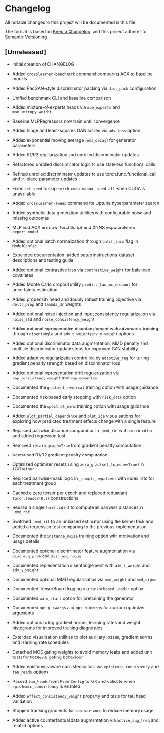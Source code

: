 # Changelog

All notable changes to this project will be documented in this file.

The format is based on [Keep a Changelog](https://keepachangelog.com/en/1.0.0/),
and this project adheres to [Semantic Versioning](https://semver.org/spec/v2.0.0.html).

## [Unreleased]
- Initial creation of CHANGELOG
- Added `crosslearner-benchmark` command comparing ACX to baseline models
- Added PacGAN-style discriminator packing via `disc_pack` configuration
- Unified benchmark CLI and baseline comparison
- Added mixture-of-experts heads via ``moe_experts`` and ``moe_entropy_weight``
- Baseline MLPRegressors now train until convergence
- Added hinge and least-squares GAN losses via `adv_loss` option
- Added exponential moving average (`ema_decay`) for generator parameters
- Added R1/R2 regularization and unrolled discriminator updates
- Refactored unrolled discriminator logic to use stateless functional calls
- Refined unrolled discriminator updates to use torch.func.functional_call and
  in-place parameter updates
- Fixed `set_seed` to skip `torch.cuda.manual_seed_all` when CUDA is unavailable
- Added `crosslearner-sweep` command for Optuna hyperparameter search
- Added synthetic data generation utilities with configurable noise and missing outcomes
- MLP and ACX are now TorchScript and ONNX exportable via `export_model`
- Added optional batch normalization through `batch_norm` flag in `ModelConfig`
- Expanded documentation: added setup instructions, dataset descriptions and
  testing guide
- Added optional contrastive loss via `contrastive_weight` for balanced
  covariates
- Added Monte Carlo dropout utility `predict_tau_mc_dropout` for uncertainty
  estimation
- Added propensity head and doubly robust training objective via `delta_prop`
  and `lambda_dr` weights
- Added optional noise injection and input consistency regularization via
  `noise_std` and `noise_consistency_weight`
- Added optional representation disentanglement with adversarial training
  through `disentangle` and `adv_t_weight`/`adv_y_weight` options
- Added optional discriminator data augmentation, MMD penalty and multiple
  discriminator update steps for improved GAN stability
- Added adaptive regularization controlled by `adaptive_reg` for tuning
  gradient penalty strength based on discriminator loss
- Added optional representation drift regularization via
  `rep_consistency_weight` and `rep_momentum`

- Documented the ``gradient_reversal`` training option with usage guidance
- Documented risk-based early stopping with `risk_data` option
- Documented the ``spectral_norm`` training option with usage guidance
- Added `plot_partial_dependence` and `plot_ice` visualisations for exploring
  how predicted treatment effects change with a single feature
- Replaced pairwise distance computation in `_mmd_rbf` with `torch.cdist` and
  added regression test
- Removed `retain_graph=True` from gradient penalty computation
- Vectorised R1/R2 gradient penalty computation
- Optimized optimizer resets using `zero_grad(set_to_none=True)` in `ACXTrainer`
- Replaced pairwise-mask logic in `_sample_negatives` with index lists for each
  treatment group
- Cached a zero tensor per epoch and replaced redundant `torch.tensor(0.0)`
  constructions
- Reused a single `torch.cdist` to compute all pairwise distances in `_mmd_rbf`
- Switched `_mmd_rbf` to an unbiased estimator using the kernel trick and added
  a regression test comparing to the previous implementation
- Documented the ``instance_noise`` training option with motivation and usage details
- Documented optional discriminator feature augmentation via ``disc_aug_prob`` and ``disc_aug_noise``
- Documented representation disentanglement with ``adv_t_weight`` and ``adv_y_weight``
- Documented optional MMD regularisation via ``mmd_weight`` and ``mmd_sigma``
- Documented TensorBoard logging via ``tensorboard_logdir`` option
- Documented ``warm_start`` option for pretraining the generator
- Documented ``opt_g_kwargs`` and ``opt_d_kwargs`` for custom optimizer
  arguments
- Added options to log gradient norms, learning rates and weight histograms for
  improved training diagnostics
- Extended visualisation utilities to plot auxiliary losses, gradient norms and
  learning rate schedules
- Detached MOE gating weights to avoid memory leaks and added unit tests for
  ``MOEHeads`` gating behaviour
- Added epistemic-aware consistency loss via ``epistemic_consistency`` and
  ``tau_heads`` options
- Passed ``tau_heads`` from ``ModelConfig`` to ``ACX`` and validate when
  ``epistemic_consistency`` is enabled
- Added ``effect_consistency_weight`` property and tests for tau head validation
- Stopped tracking gradients for ``tau_variance`` to reduce memory usage
- Added active counterfactual data augmentation via ``active_aug_freq`` and
  related options

